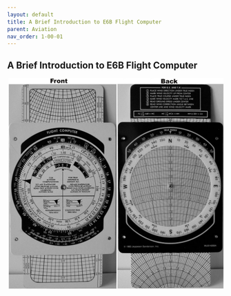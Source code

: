 ```yaml
---
layout: default
title: A Brief Introduction to E6B Flight Computer
parent: Aviation
nav_order: 1-00-01
---
```


## A Brief Introduction to E6B Flight Computer

<p align="center">
<img src="/Images/StudentE6BFlightComputer.jpg" width="500" height="">
</p>

